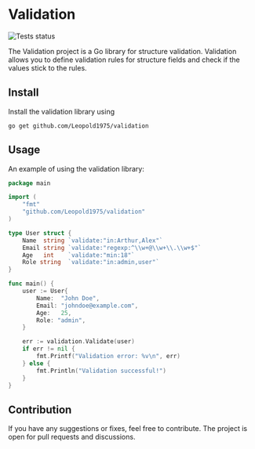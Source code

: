 # Validation

![![Tests status](https://github.com/Leopold1975/validation/actions/workflows/tests.yml/badge.svg)](https://github.com/Leopold1975/validation/actions/workflows/tests.yml)

The Validation project is a Go library for structure validation.
Validation allows you to define validation rules for structure fields and check if the values stick to the rules.

## Install

Install the validation library using 
``` 
go get github.com/Leopold1975/validation
```

## Usage

An example of using the validation library:

```go
package main

import (
    "fmt"
    "github.com/Leopold1975/validation"
)

type User struct {
    Name  string `validate:"in:Arthur,Alex"`
    Email string `validate:"regexp:^\\w+@\\w+\\.\\w+$"`
    Age   int    `validate:"min:18"`
    Role string  `validate:"in:admin,user"`
}

func main() {
    user := User{
        Name:  "John Doe",
        Email: "johndoe@example.com",
        Age:   25,
        Role: "admin",
    }

    err := validation.Validate(user)
    if err != nil {
        fmt.Printf("Validation error: %v\n", err)
    } else {
        fmt.Println("Validation successful!")
    }
}

```

## Contribution

If you have any suggestions or fixes, feel free to contribute. The project is open for pull requests and discussions.
